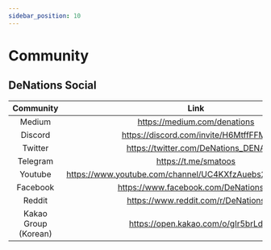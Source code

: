 ```yaml
---
sidebar_position: 10
---
```


# Community

## DeNations Social

|         Community         |                           Link                           |
|:-------------------------:|:--------------------------------------------------------:|
| Medium                    | https://medium.com/denations                             |
| Discord                   | https://discord.com/invite/H6MtffFFMx                    |
| Twitter                   | https://twitter.com/DeNations_DENA                       |
| Telegram                  | https://t.me/smatoos                                     |
| Youtube                   | https://www.youtube.com/channel/UC4KXfzAuebs2gMh84dzOEVQ |
| Facebook                  | https://www.facebook.com/DeNations21                     |
| Reddit                    | https://www.reddit.com/r/DeNations                       |
| Kakao Group (Korean)      | https://open.kakao.com/o/gIr5brLd                        |